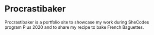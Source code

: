# Procrastibaker
Procrastibaker is a portfolio site to showcase my work during SheCodes program Plus 2020 and to share my recipe to bake French Baguettes.
